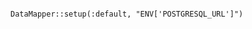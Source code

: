 <!-- layout:code post: padrino-stacks_datamapper -->

```

DataMapper::setup(:default, "ENV['POSTGRESQL_URL']")

```
